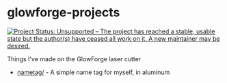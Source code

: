 # glowforge-projects

[![Project Status: Unsupported – The project has reached a stable, usable state but the author(s) have ceased all work on it. A new maintainer may be desired.](https://www.repostatus.org/badges/latest/unsupported.svg)](https://www.repostatus.org/#unsupported)

Things I've made on the GlowForge laser cutter

* [nametag/](nametag/) - A simple name tag for myself, in aluminum
